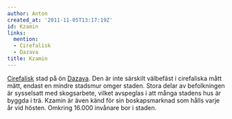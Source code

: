 ```yaml
---
author: Anton
created_at: '2011-11-05T13:17:19Z'
id: Kzamin
links:
  mention:
  - Cirefalisk
  - Dazava
title: Kzamin
---
```


[Cirefalisk] stad på ön [Dazava]. Den är inte särskilt välbefäst i cirefaliska mått mätt, endast en
mindre stadsmur omger staden. Stora delar av befolkningen är sysselsatt med skogsarbete, vilket
avspeglas i att många stadens hus är byggda i trä. Kzamin är även känd för sin boskapsmarknad som
hålls varje år vid hösten. Omkring 16.000 invånare bor i staden.

  [Cirefalisk]: Cirefalisk
  [Dazava]: Dazava
